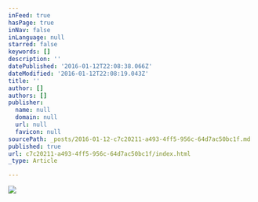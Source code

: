 ```yaml
---
inFeed: true
hasPage: true
inNav: false
inLanguage: null
starred: false
keywords: []
description: ''
datePublished: '2016-01-12T22:08:38.066Z'
dateModified: '2016-01-12T22:08:19.043Z'
title: ''
author: []
authors: []
publisher:
  name: null
  domain: null
  url: null
  favicon: null
sourcePath: _posts/2016-01-12-c7c20211-a493-4ff5-956c-64d7ac50bc1f.md
published: true
url: c7c20211-a493-4ff5-956c-64d7ac50bc1f/index.html
_type: Article

---
```

![](https://the-grid-user-content.s3-us-west-2.amazonaws.com/4d64cb2e-50ec-4119-9a83-b004faea1e66.png)
